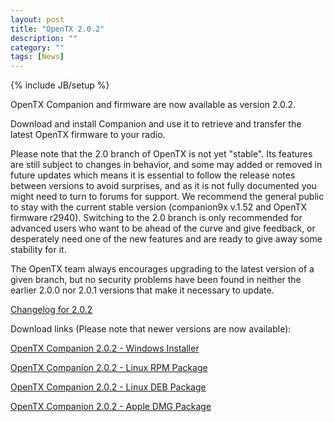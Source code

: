 ```yaml
---
layout: post
title: "OpenTX 2.0.2"
description: ""
category: ""
tags: [News]
---
```

{% include JB/setup %}

OpenTX Companion and firmware are now available as version 2.0.2.

Download and install Companion and use it to retrieve and transfer the latest OpenTX firmware to your radio.

Please note that the 2.0 branch of OpenTX is not yet "stable". Its features are still subject to changes in behavior, and some may added or removed in future updates which means it is essential to follow the release notes between versions to avoid surprises, and as it is not fully documented you might need to turn to forums for support. We recommend the general public to stay with the current stable version (companion9x v.1.52 and OpenTX firmware r2940). Switching to the 2.0 branch is only recommended for advanced users who want to be ahead of the curve and give feedback, or desperately need one of the new features and are ready to give away some stability for it.

The OpenTX team always encourages upgrading to the latest version of a given branch, but no security problems have been found in neither the earlier 2.0.0 nor 2.0.1 versions that make it necessary to update.

[Changelog for 2.0.2](https://github.com/opentx/opentx/releases/tag/2.0.2)

Download links (Please note that newer versions are now available):

[OpenTX Companion 2.0.2 - Windows Installer](http://downloads.open-tx.org/2.0/companion/companionInstall_2.0.2.exe)

[OpenTX Companion 2.0.2 - Linux RPM Package](http://downloads.open-tx.org/2.0/companion/companion-2.0.2-i686.rpm)

[OpenTX Companion 2.0.2 - Linux DEB Package](http://downloads.open-tx.org/2.0/companion/companion_2.0.2_i386.deb)

[OpenTX Companion 2.0.2 - Apple DMG Package ](http://downloads.open-tx.org/2.0/companion/companion-macosx-2.0.2.dmg)
